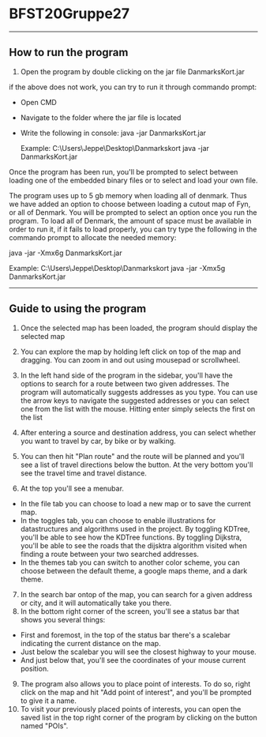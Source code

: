 # BFST20Gruppe27

--- 
How to run the program
---
1. Open the program by double clicking on the jar file DanmarksKort.jar

if the above does not work, you can try to run it through commando prompt:
- Open CMD
- Navigate to the folder where the jar file is located
- Write the following in console:
  <path> java -jar DanmarksKort.jar
  
  Example:
  C:\Users\Jeppe\Desktop\Danmarkskort java -jar DanmarksKort.jar
  
Once the program has been run, you'll be prompted to select between loading one of the embedded binary files or to select and load your own file.
  
The program uses up to 5 gb memory when loading all of denmark.
Thus we have added an option to choose between loading a cutout map of Fyn, or all of Denmark. You will be prompted to select an option once you run the program.
To load all of Denmark, the amount of space must be available in order to run it, if it fails to load properly, you can try type the following in the commando prompt to allocate the needed memory:

  <Path> java -jar -Xmx6g DanmarksKort.jar
  
  Example: 
  C:\Users\Jeppe\Desktop\Danmarkskort java -jar -Xmx5g DanmarksKort.jar






--- 
Guide to using the program
---
1. Once the selected map has been loaded, the program should display the selected map
2. You can explore the map by holding left click on top of the map and dragging. You can zoom in and out using mousepad or scrollwheel.
3. In the left hand side of the program in the sidebar, you'll have the options to search for a route between two given addresses. The program will automatically suggests addresses as you type. You can use the arrow keys to navigate the suggested addresses or you can select one from the list with the mouse. Hitting enter simply selects the first on the list
4. After entering a source and destination address, you can select whether you want to travel by car, by bike or by walking.
5. You can then hit "Plan route" and the route will be planned and you'll see a list of travel directions below the button. At the very bottom you'll see the travel time and travel distance.

6. At the top you'll see a menubar. 
- In the file tab you can choose to load a new map or to save the current map.
- In the toggles tab, you can choose to enable illustrations for datastructures and algorithms used in the project. By toggling KDTree, you'll be able to see how the KDTree functions. By toggling Dijkstra, you'll be able to see the roads that the dijsktra algorithm visited when finding a route between your two searched addresses.
- In the themes tab you can switch to another color scheme, you can choose between the default theme, a google maps theme, and a dark theme.

7. In the search bar ontop of the map, you can search for a given address or city, and it will automatically take you there.
8. In the bottom right corner of the screen, you'll see a status bar that shows you several things:
- First and foremost, in the top of the status bar there's a scalebar indicating the current distance on the map.
- Just below the scalebar you will see the closest highway to your mouse.
- And just below that, you'll see the coordinates of your mouse current position.

9. The program also allows you to place point of interests. To do so, right click on the map and hit "Add point of interest", and you'll be prompted to give it a name.
10. To visit your previously placed points of interests, you can open the saved list in the top right corner of the program by clicking on the button named "POIs".
